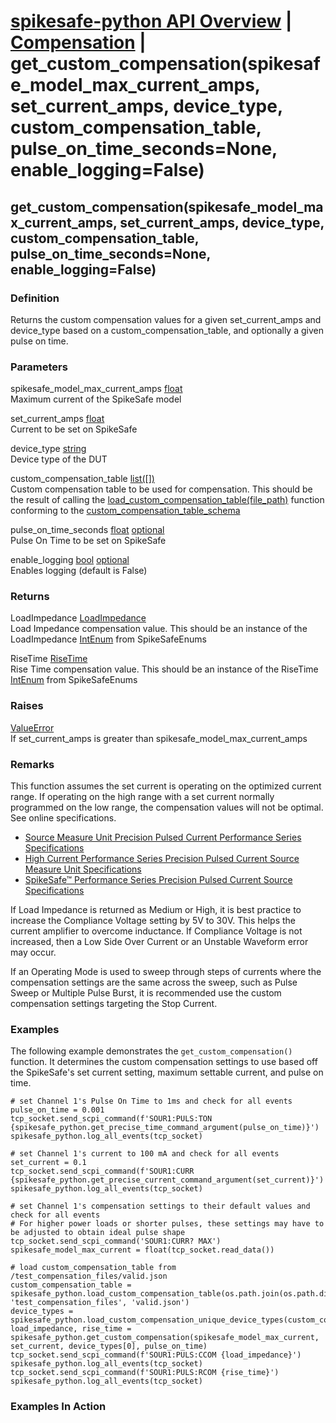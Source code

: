 # [spikesafe-python API Overview](/spikesafe_python_lib_docs/README.md) | [Compensation](/spikesafe_python_lib_docs/Compensation/README.md) | get_custom_compensation(spikesafe_model_max_current_amps, set_current_amps, device_type, custom_compensation_table, pulse_on_time_seconds=None, enable_logging=False)

## get_custom_compensation(spikesafe_model_max_current_amps, set_current_amps, device_type, custom_compensation_table, pulse_on_time_seconds=None, enable_logging=False)

### Definition
Returns the custom compensation values for a given set_current_amps and device_type based on a custom_compensation_table, and optionally a given pulse on time.

### Parameters
spikesafe_model_max_current_amps [float](https://docs.python.org/3/library/functions.html#float)  
Maximum current of the SpikeSafe model

set_current_amps [float](https://docs.python.org/3/library/functions.html#float)  
Current to be set on SpikeSafe

device_type [string](https://docs.python.org/3/library/string.html)  
Device type of the DUT

custom_compensation_table [list([])](https://docs.python.org/3/library/stdtypes.html#list)  
Custom compensation table to be used for compensation. This should be the result of calling the [load_custom_compensation_table(file_path)](/spikesafe_python_lib_docs/Compensation/load_custom_compensation_table/README.md) function conforming to the [custom_compensation_table_schema](/spikesafe_python_lib_docs/Compensation/custom_compensation_table_schema/README.md)  

pulse_on_time_seconds [float](https://docs.python.org/3/library/functions.html#float) [optional](https://docs.python.org/3/library/typing.html#typing.Optional)  
Pulse On Time to be set on SpikeSafe

enable_logging [bool](https://docs.python.org/3/library/stdtypes.html#boolean-values) [optional](https://docs.python.org/3/library/typing.html#typing.Optional)  
Enables logging (default is False)

### Returns
LoadImpedance [LoadImpedance](/spikesafe_python_lib_docs/SpikeSafeEnums/LoadImpedance/README.md)  
Load Impedance compensation value. This should be an instance of the LoadImpedance [IntEnum](https://docs.python.org/3/library/enum.html#enum.IntEnum) from SpikeSafeEnums
    
RiseTime [RiseTime](/spikesafe_python_lib_docs/SpikeSafeEnums/RiseTime/README.md)  
Rise Time compensation value. This should be an instance of the RiseTime [IntEnum](https://docs.python.org/3/library/enum.html#enum.IntEnum) from SpikeSafeEnums

### Raises
[ValueError](https://docs.python.org/3/library/exceptions.html#ValueError)  
If set_current_amps is greater than spikesafe_model_max_current_amps

### Remarks
This function assumes the set current is operating on the optimized current range. If operating on the high range with a set current normally programmed on the low range, the compensation values will not be optimal. See online specifications.
- [Source Measure Unit Precision Pulsed Current Performance Series Specifications](https://www.vektrex.com/downloads/vektrex-spikesafe-smu-specifications.pdf)
- [High Current Performance Series Precision Pulsed Current Source Measure Unit Specifications](https://www.vektrex.com/downloads/High-Current-SpikeSafe-Performance-Series-Precision-Pulsed-Source-Measure-Unit-Specifications.pdf)
- [SpikeSafe™ Performance Series Precision Pulsed Current Source Specifications](https://www.vektrex.com/downloads/vektrex-spikesafe-performance-series-precision-pulsed-current-source-specifications.pdf)

If Load Impedance is returned as Medium or High, it is best practice to increase the Compliance Voltage setting by 5V to 30V. This helps the current amplifier to overcome inductance. If Compliance Voltage is not increased, then a Low Side Over Current or an Unstable Waveform error may occur.

If an Operating Mode is used to sweep through steps of currents where the compensation settings are the same across the sweep, such as Pulse Sweep or Multiple Pulse Burst, it is recommended use the custom compensation settings targeting the Stop Current.

### Examples
The following example demonstrates the `get_custom_compensation()` function. It determines the custom compensation settings to use based off the SpikeSafe's set current setting, maximum settable current, and pulse on time.
```
# set Channel 1's Pulse On Time to 1ms and check for all events
pulse_on_time = 0.001
tcp_socket.send_scpi_command(f'SOUR1:PULS:TON {spikesafe_python.get_precise_time_command_argument(pulse_on_time)}')
spikesafe_python.log_all_events(tcp_socket) 

# set Channel 1's current to 100 mA and check for all events
set_current = 0.1
tcp_socket.send_scpi_command(f'SOUR1:CURR {spikesafe_python.get_precise_current_command_argument(set_current)}')   
spikesafe_python.log_all_events(tcp_socket)  

# set Channel 1's compensation settings to their default values and check for all events
# For higher power loads or shorter pulses, these settings may have to be adjusted to obtain ideal pulse shape
tcp_socket.send_scpi_command('SOUR1:CURR? MAX')
spikesafe_model_max_current = float(tcp_socket.read_data())

# load custom_compensation_table from /test_compensation_files/valid.json
custom_compensation_table = spikesafe_python.load_custom_compensation_table(os.path.join(os.path.dirname(__file__), 'test_compensation_files', 'valid.json')
device_types = spikesafe_python.load_custom_compensation_unique_device_types(custom_compensation_table)
load_impedance, rise_time = spikesafe_python.get_custom_compensation(spikesafe_model_max_current, set_current, device_types[0], pulse_on_time)
tcp_socket.send_scpi_command(f'SOUR1:PULS:CCOM {load_impedance}')
spikesafe_python.log_all_events(tcp_socket) 
tcp_socket.send_scpi_command(f'SOUR1:PULS:RCOM {rise_time}')
spikesafe_python.log_all_events(tcp_socket) 
```

### Examples In Action